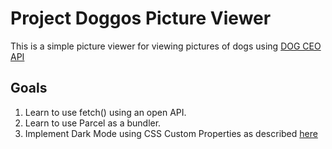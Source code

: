 # Project Doggos Picture Viewer

This is a simple picture viewer for viewing pictures of dogs using [DOG CEO API](https://dog.ceo/dog-api/)

## Goals
1. Learn to use fetch() using an open API.
2. Learn to use Parcel as a bundler. 
3. Implement Dark Mode using CSS Custom Properties as described [here](https://css-tricks.com/a-complete-guide-to-dark-mode-on-the-web/)